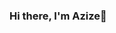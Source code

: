 ### Hi there, I'm Azize👋

<!--My goal is not to end the day without learning something new. I think you should try too
**azizepalali/azizepalali** is a ✨ _special_ ✨ repository because its `README.md` (this file) appears on your GitHub profile.

Here are some ideas to get you started:

🔭 #Python
🌱 #Data Science
👯 #Artificial Intelligence(AI)
💬 #Deep Learning
📫 #Big Data,
⚡ #PowerBI
